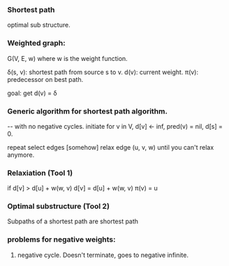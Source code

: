 ### Shortest path
optimal sub structure.

### Weighted graph:
G(V, E, w) where w is the weight function.

δ(s, v): shortest path from source s to v.
d(v): current weight.
π(v): predecessor on best path.

goal: get d(v) = δ

### Generic algorithm for shortest path algorithm.
-- with no negative cycles.
initiate for v in V, d[v] <- inf, pred(v) = nil, d[s] = 0.

repeat select edges [somehow]
relax edge (u, v, w)
until you can't relax anymore.

### Relaxiation (Tool 1)
if d[v] > d[u] + w(w, v)
  d[v] = d[u] + w(w, v)
  π(v) = u

### Optimal substructure (Tool 2)
Subpaths of a shortest path are shortest path


### problems for negative weights:

1. negative cycle. Doesn't terminate, goes to negative infinite.
